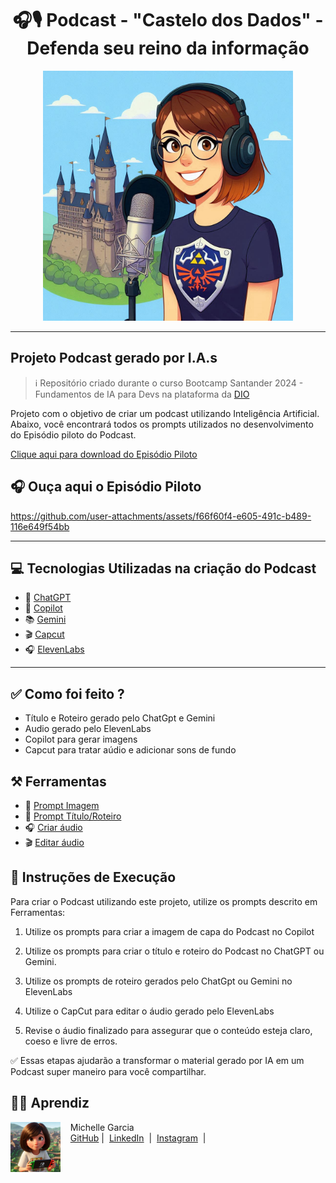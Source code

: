 <h1 align="center">🎧🎙️ Podcast - "Castelo dos Dados" - Defenda seu reino da informação</h1>


<p align="center">
<img 
    src="./imagens/image_cover.jpg"
    width="400"  
/>
</p>

---

## Projeto Podcast gerado por I.A.s

 > ℹ️ Repositório criado durante o curso Bootcamp Santander 2024 - Fundamentos de IA para Devs na plataforma da [DIO](https://dio.me)

Projeto com o objetivo de criar um podcast utilizando Inteligência Artificial.
Abaixo, você encontrará todos os prompts utilizados no desenvolvimento do Episódio piloto do Podcast.

<a href="https://github.com/chellegeek/create-a-podcast-IA/tree/main/output" > Clique aqui para download do Episódio Piloto</a>

## 🎧 Ouça aqui o Episódio Piloto


https://github.com/user-attachments/assets/f66f60f4-e605-491c-b489-116e649f54bb


---

## 💻 Tecnologias Utilizadas na criação do Podcast

- 🧠 [ChatGPT](https://chat.openai.com/) 
- 🎨 [Copilot](https://copilot.microsoft.com/)
- 📚 [Gemini](https://gemini.google.com/)
- 🎬 [Capcut](https://www.capcut.com/)
- 🎧 [ElevenLabs](https://elevenlabs.io/)

---
## ✅ Como foi feito ?

- Título e Roteiro gerado pelo ChatGpt e Gemini
- Audio gerado pelo ElevenLabs
- Copilot para gerar imagens
- Capcut para tratar aúdio e adicionar sons de fundo

## ⚒️ Ferramentas

- 🎨 [Prompt Imagem](https://github.com/chellegeek/create-a-podcast-IA/tree/main/prompts)
- 📄 [Prompt Título/Roteiro](https://github.com/chellegeek/create-a-podcast-IA/tree/main/prompts)
- 🎧 [Criar áudio](https://elevenlabs.io/)
- 🎬 [Editar áudio](https://www.capcut.com/)

  
## 📜 Instruções de Execução

Para criar o Podcast utilizando este projeto, utilize os prompts descrito em Ferramentas:

1. Utilize os prompts para criar a imagem de capa do Podcast no Copilot

2. Utilize os prompts para criar o título e roteiro do Podcast no ChatGPT ou Gemini.

3. Utilize os prompts de roteiro gerados pelo ChatGpt ou Gemini no ElevenLabs

4. Utilize o CapCut para editar o áudio gerado pelo ElevenLabs

5. Revise o áudio finalizado para assegurar que o conteúdo esteja claro, coeso e livre de erros.
   

✅ Essas etapas ajudarão a transformar o material gerado por IA em um Podcast super maneiro para você compartilhar.

## 👩‍💻 Aprendiz

<p>
    <img 
      align=left 
      margin=10 
      width=80 
      src="https://github.com/chellegeek/my-first-repository/blob/main/IA_images/profile.jpg"
    />
    <p>&nbsp&nbsp&nbsp&nbspMichelle Garcia<br>
    &nbsp&nbsp&nbsp
    <a href="https://github.com/chellegeek">
    GitHub</a>&nbsp;|&nbsp;
   <a href="https://www.linkedin.com/in/michelle-
garcia-/">LinkedIn</a>
&nbsp;|&nbsp;
    <a href="https://www.instagram.com/chellegarciami/">
    Instagram</a>
&nbsp;|&nbsp;</p>
</p>
<br/><br/>
<p>

